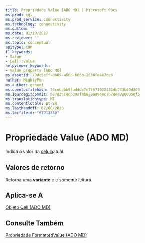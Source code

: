 ```yaml
---
title: Propriedade Value (ADO MD) | Microsoft Docs
ms.prod: sql
ms.prod_service: connectivity
ms.technology: connectivity
ms.custom: ''
ms.date: 01/19/2017
ms.reviewer: ''
ms.topic: conceptual
apitype: COM
f1_keywords:
- Value
- Cell::Value
helpviewer_keywords:
- Value property [ADO MD]
ms.assetid: 70dc5cff-0b05-456d-b86b-2686fe4e7ce6
author: MightyPen
ms.author: genemi
ms.openlocfilehash: 74cebabb5fad4dc7e7f6719224324b243b40d206
ms.sourcegitcommit: b87d36c46b39af8b929ad94ec707dee8800950f5
ms.translationtype: MT
ms.contentlocale: pt-BR
ms.lasthandoff: 02/08/2020
ms.locfileid: "67913880"
---
```

# <a name="value-property-ado-md"></a>Propriedade Value (ADO MD)
Indica o valor da [célula](../../../ado/reference/ado-md-api/cell-object-ado-md.md)atual.  
  
## <a name="return-values"></a>Valores de retorno  
 Retorna uma **variante** e é somente leitura.  
  
## <a name="applies-to"></a>Aplica-se A  
 [Objeto Cell (ADO MD)](../../../ado/reference/ado-md-api/cell-object-ado-md.md)  
  
## <a name="see-also"></a>Consulte Também  
 [Propriedade FormattedValue (ADO MD)](../../../ado/reference/ado-md-api/formattedvalue-property-ado-md.md)
